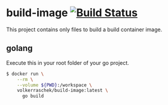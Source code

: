 # build-image [![Build Status](https://travis-ci.com/volker-raschek/build-image.svg?branch=master)](https://travis-ci.com/volker-raschek/build-image)
This project contains only files to build a build container image.

## golang
Execute this in your root folder of your go project.
```bash
$ docker run \
    --rm \
    --volume ${PWD}:/workspace \
    volkerraschek/build-image:latest \
      go build
```